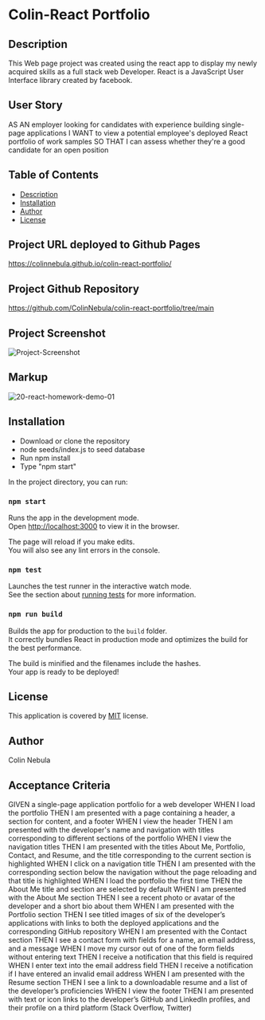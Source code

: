 # Colin-React Portfolio
## Description
This Web page project was created using the react app to display my newly acquired skills as a full stack web Developer. React is a JavaScript User Interface library created by facebook.
## User Story
AS AN employer looking for candidates with experience building single-page applications
I WANT to view a potential employee's deployed React portfolio of work samples
SO THAT I can assess whether they're a good candidate for an open position
## Table of Contents
  * [Description](#description)
  * [Installation](#installation)
  * [Author](#author)
  * [License](#license)

## Project URL deployed to Github Pages
https://colinnebula.github.io/colin-react-portfolio/
## Project Github Repository
https://github.com/ColinNebula/colin-react-portfolio/tree/main
## Project Screenshot
![Project-Screenshot](https://user-images.githubusercontent.com/57843842/141238044-cd1a4687-8a45-4fd4-bb39-b6f8969077b1.jpg)
## Markup
![20-react-homework-demo-01](https://user-images.githubusercontent.com/57843842/141237695-54a8fc2d-77ff-4442-87f8-77cf10b30b1b.gif)
  ## Installation
* Download or clone the repository 
* node seeds/index.js to seed database
* Run npm install
* Type "npm start"

In the project directory, you can run:

### `npm start`

Runs the app in the development mode.\
Open [http://localhost:3000](http://localhost:3000) to view it in the browser.

The page will reload if you make edits.\
You will also see any lint errors in the console.

### `npm test`

Launches the test runner in the interactive watch mode.\
See the section about [running tests](https://facebook.github.io/create-react-app/docs/running-tests) for more information.

### `npm run build`

Builds the app for production to the `build` folder.\
It correctly bundles React in production mode and optimizes the build for the best performance.

The build is minified and the filenames include the hashes.\
Your app is ready to be deployed!

## License
This application is covered by [MIT](https://opensource.org/licenses/MIT) license.
## Author 
Colin Nebula

## Acceptance Criteria
GIVEN a single-page application portfolio for a web developer
WHEN I load the portfolio
THEN I am presented with a page containing a header, a section for content, and a footer
WHEN I view the header
THEN I am presented with the developer's name and navigation with titles corresponding to different sections of the portfolio
WHEN I view the navigation titles
THEN I am presented with the titles About Me, Portfolio, Contact, and Resume, and the title corresponding to the current section is highlighted
WHEN I click on a navigation title
THEN I am presented with the corresponding section below the navigation without the page reloading and that title is highlighted
WHEN I load the portfolio the first time
THEN the About Me title and section are selected by default
WHEN I am presented with the About Me section
THEN I see a recent photo or avatar of the developer and a short bio about them
WHEN I am presented with the Portfolio section
THEN I see titled images of six of the developer’s applications with links to both the deployed applications and the corresponding GitHub repository
WHEN I am presented with the Contact section
THEN I see a contact form with fields for a name, an email address, and a message
WHEN I move my cursor out of one of the form fields without entering text
THEN I receive a notification that this field is required
WHEN I enter text into the email address field
THEN I receive a notification if I have entered an invalid email address
WHEN I am presented with the Resume section
THEN I see a link to a downloadable resume and a list of the developer’s proficiencies
WHEN I view the footer
THEN I am presented with text or icon links to the developer’s GitHub and LinkedIn profiles, and their profile on a third platform (Stack Overflow, Twitter) 
